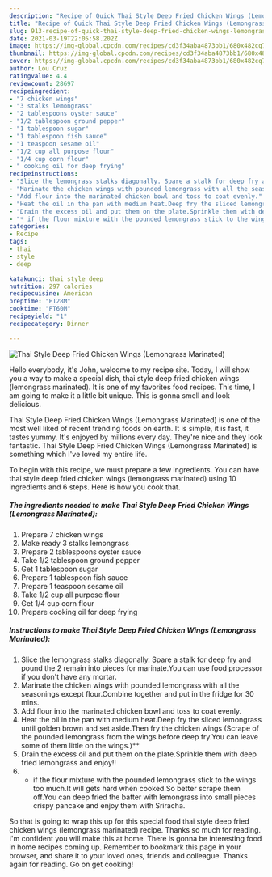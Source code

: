 ```yaml
---
description: "Recipe of Quick Thai Style Deep Fried Chicken Wings (Lemongrass Marinated)"
title: "Recipe of Quick Thai Style Deep Fried Chicken Wings (Lemongrass Marinated)"
slug: 913-recipe-of-quick-thai-style-deep-fried-chicken-wings-lemongrass-marinated
date: 2021-03-19T22:05:58.202Z
image: https://img-global.cpcdn.com/recipes/cd3f34aba4873bb1/680x482cq70/thai-style-deep-fried-chicken-wings-lemongrass-marinated-recipe-main-photo.jpg
thumbnail: https://img-global.cpcdn.com/recipes/cd3f34aba4873bb1/680x482cq70/thai-style-deep-fried-chicken-wings-lemongrass-marinated-recipe-main-photo.jpg
cover: https://img-global.cpcdn.com/recipes/cd3f34aba4873bb1/680x482cq70/thai-style-deep-fried-chicken-wings-lemongrass-marinated-recipe-main-photo.jpg
author: Lou Cruz
ratingvalue: 4.4
reviewcount: 28697
recipeingredient:
- "7 chicken wings"
- "3 stalks lemongrass"
- "2 tablespoons oyster sauce"
- "1/2 tablespoon ground pepper"
- "1 tablespoon sugar"
- "1 tablespoon fish sauce"
- "1 teaspoon sesame oil"
- "1/2 cup all purpose flour"
- "1/4 cup corn flour"
- " cooking oil for deep frying"
recipeinstructions:
- "Slice the lemongrass stalks diagonally. Spare a stalk for deep fry and pound the 2 remain into pieces for marinate.You can use food processor if you don&#39;t have any mortar."
- "Marinate the chicken wings with pounded lemongrass with all the seasonings except flour.Combine together and put in the fridge for 30 mins."
- "Add flour into the marinated chicken bowl and toss to coat evenly."
- "Heat the oil in the pan with medium heat.Deep fry the sliced lemongrass until golden brown and set aside.Then fry the chicken wings (Scrape of the pounded lemongrass from the wings before deep fry.You can leave some of them little on the wings.)**"
- "Drain the excess oil and put them on the plate.Sprinkle them with deep fried lemongrass and enjoy!!"
- "* if the flour mixture with the pounded lemongrass stick to the wings too much.It will gets hard when cooked.So better scrape them off.You can deep fried the batter with lemongrass into small pieces crispy pancake and enjoy them with Sriracha."
categories:
- Recipe
tags:
- thai
- style
- deep

katakunci: thai style deep 
nutrition: 297 calories
recipecuisine: American
preptime: "PT28M"
cooktime: "PT60M"
recipeyield: "1"
recipecategory: Dinner

---
```



![Thai Style Deep Fried Chicken Wings (Lemongrass Marinated)](https://img-global.cpcdn.com/recipes/cd3f34aba4873bb1/680x482cq70/thai-style-deep-fried-chicken-wings-lemongrass-marinated-recipe-main-photo.jpg)

Hello everybody, it's John, welcome to my recipe site. Today, I will show you a way to make a special dish, thai style deep fried chicken wings (lemongrass marinated). It is one of my favorites food recipes. This time, I am going to make it a little bit unique. This is gonna smell and look delicious.

Thai Style Deep Fried Chicken Wings (Lemongrass Marinated) is one of the most well liked of recent trending foods on earth. It is simple, it is fast, it tastes yummy. It's enjoyed by millions every day. They're nice and they look fantastic. Thai Style Deep Fried Chicken Wings (Lemongrass Marinated) is something which I've loved my entire life.




To begin with this recipe, we must prepare a few ingredients. You can have thai style deep fried chicken wings (lemongrass marinated) using 10 ingredients and 6 steps. Here is how you cook that.

<!--inarticleads1-->

##### The ingredients needed to make Thai Style Deep Fried Chicken Wings (Lemongrass Marinated):

1. Prepare 7 chicken wings
1. Make ready 3 stalks lemongrass
1. Prepare 2 tablespoons oyster sauce
1. Take 1/2 tablespoon ground pepper
1. Get 1 tablespoon sugar
1. Prepare 1 tablespoon fish sauce
1. Prepare 1 teaspoon sesame oil
1. Take 1/2 cup all purpose flour
1. Get 1/4 cup corn flour
1. Prepare  cooking oil for deep frying




<!--inarticleads2-->

##### Instructions to make Thai Style Deep Fried Chicken Wings (Lemongrass Marinated):

1. Slice the lemongrass stalks diagonally. Spare a stalk for deep fry and pound the 2 remain into pieces for marinate.You can use food processor if you don&#39;t have any mortar.
1. Marinate the chicken wings with pounded lemongrass with all the seasonings except flour.Combine together and put in the fridge for 30 mins.
1. Add flour into the marinated chicken bowl and toss to coat evenly.
1. Heat the oil in the pan with medium heat.Deep fry the sliced lemongrass until golden brown and set aside.Then fry the chicken wings (Scrape of the pounded lemongrass from the wings before deep fry.You can leave some of them little on the wings.)**
1. Drain the excess oil and put them on the plate.Sprinkle them with deep fried lemongrass and enjoy!!
1. * if the flour mixture with the pounded lemongrass stick to the wings too much.It will gets hard when cooked.So better scrape them off.You can deep fried the batter with lemongrass into small pieces crispy pancake and enjoy them with Sriracha.




So that is going to wrap this up for this special food thai style deep fried chicken wings (lemongrass marinated) recipe. Thanks so much for reading. I'm confident you will make this at home. There is gonna be interesting food in home recipes coming up. Remember to bookmark this page in your browser, and share it to your loved ones, friends and colleague. Thanks again for reading. Go on get cooking!
